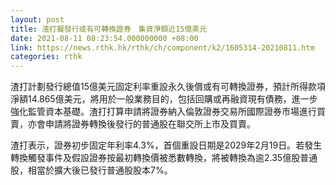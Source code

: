 ```yaml
---
layout: post
title: 渣打擬發行或有可轉換證券　集資淨額近15億美元
date: 2021-08-11 08:23:54.000000000 +08:00
link: https://news.rthk.hk/rthk/ch/component/k2/1605314-20210811.htm
categories: rthk
---
```


渣打計劃發行總值15億美元固定利率重設永久後償或有可轉換證券，預計所得款項淨額14.865億美元，將用於一般業務目的，包括回購或再融資現有債務，進一步強化監管資本基礎。渣打打算申請將證券納入倫敦證券交易所國際證券市場進行買賣，亦會申請將證券轉換後發行的普通股在聯交所上市及買賣。

渣打表示，證券初步固定年利率4.3%，首個重設日期是2029年2月19日。若發生轉換觸發事件及假設證券按最初轉換價被悉數轉換，將被轉換為逾2.35億股普通股，相當於擴大後已發行普通股股本7%。
